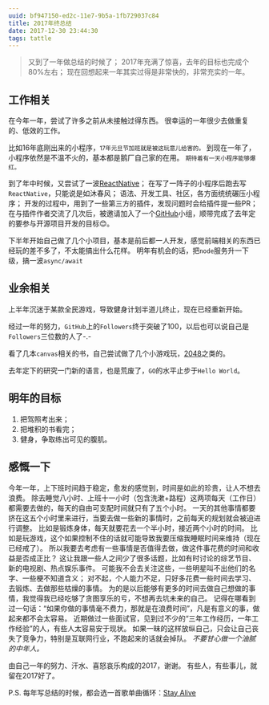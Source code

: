 ```yaml
---
uuid: bf947150-ed2c-11e7-9b5a-1fb729037c84
title: 2017年终总结
date: 2017-12-30 23:44:30
tags: tattle
---
```


> 又到了一年做总结的时候了；
> 2017年充满了惊喜，去年的目标也完成个80%左右；
> 现在回想起来一年其实过得是非常快的，非常充实的一年。

<!-- more -->

## 工作相关

在今年一年，尝试了许多之前从未接触过得东西。
很幸运的一年很少去做重复的、低效的工作。

比如16年底刚出来的小程序，<small>17年元旦节加班就是被这玩意儿给害的。</small>
到现在一年了，小程序依然是不温不火的，基本都是鹅厂自己家的在用。
<small>期待着有一天小程序能够爆红。</small>

到了年中时候，又尝试了一波[ReactNative](https://facebook.github.io/react-native)；
在写了一阵子的小程序后跑去写`ReactNative`，只能说是如沐春风；
语法、开发工具、社区，各方面统统碾压小程序；
开发的过程中，用到了一些第三方的插件，发现问题时会给插件提一些PR；
在与插件作者交流了几次后，被邀请加入了一个[GitHub](https://github.com/react-native-component)小组，顺带完成了去年定的要参与开源项目开发的目标😊。

下半年开始自己做了几个小项目，基本是前后都一人开发，感觉前端相关的东西已经玩的差不多了，不太能搞出什么花样。
明年有机会的话，把`node`服务升一下级，搞一波`async/await`

## 业余相关

上半年沉迷于某款全民游戏，导致健身计划半道儿终止，现在已经重新开始。

经过一年的努力，`GitHub`上的`Followers`终于突破了100，以后也可以说自己是`Followers`三位数的人了-.-

看了几本`canvas`相关的书，自己尝试做了几个小游戏玩，[2048](http://blog.jiasm.org/2048)之类的。

去年定下的研究一门新的语言，也是荒废了，`GO`的水平止步于`Hello World`。

## 明年的目标

1. 把驾照考出来；
2. 把堆积的书看完；
3. 健身，争取练出可见的腹肌。

## 感慨一下

今年一年，上下班时间趋于稳定，愈发的感觉到，时间是如此的珍贵，让人不想去浪费。
除去睡觉八小时、上班十一小时（包含洗漱+路程）这两项每天（工作日）都需要去做的，每天的自由可支配时间就只有了五个小时。
一天的其他事情都要挤在这五个小时里来进行，当要去做一些新的事情时，之前每天的规划就会被迫进行调整。
比如是锻炼身体，每天就要花去一个半小时，接近两个小时的时间。
比如是玩游戏，这个如果控制不住的话就可能导致我要压缩我睡眠时间来维持（现在已经戒了）。
所以我要去考虑有一些事情是否值得去做，做这件事花费的时间和收益是否成正比？
这让我跟一些人之间少了很多话题，比如有时讨论的综艺节目、新的电视剧、热点娱乐事件。
可能我不会去关注这些，一些明星叫不出他们的名字、一些梗不知道含义；
对不起，个人能力不足，只好多花费一些时间去学习、去锻炼、去做那些枯燥的事情。
为的是以后能够有更多的时间去做自己想做的事情，我觉得我已经吃够了贪图享乐的亏，不想再去坑未来的自己。
记得在哪看到过一句话：“如果你做的事情毫不费力，那就是在浪费时间”，凡是有意义的事，做起来都不会太容易。
近期做过一些面试官，见到过不少的“三年工作经历，一年工作经验”的人，有些人太容易安于现状。
如果一昧的这样放纵自己，只会让自己丧失了竞争力，特别是互联网行业，不跑起来的话就会掉队。
*不要甘心做一个油腻的中年人。*
<!-- 我也想每天下班后去刷剧，去打游戏；完全没问题啊，反正一天的工作已经做完了，我能很轻松的hold住目前的情况。
可是以后呢？你资历老、你工资高、你假期多，你能做的工作和那个刚来公司的实习生一样，人家为什么还要用你啊？-->
<!-- 记得刚学编程的时候，有一道`鸡兔同笼`的题目，在教室呆到了晚上八点多才想出来应该怎么写；
写第一个网页的时候，因为一个想要的样式效果出不来，急躁的差点哭出来。
曾经有一次面试前端，面试官问我图文混排应该怎么实现，我没有答上来，其实就是个简单的`float: left` -->
由自己一年的努力、汗水、喜怒哀乐构成的2017，谢谢。
有些人，有些事儿，就留在2017好了。
<!-- 感谢一个小伙伴对我说的一句话：“你现在正处于人生的上升期，以后你遇到的任何一个人都会比她更优秀”，让我对一些事情释然。21岁，相对于爱情，我更愿意去努力得到其他的东西。 -->

P.S. 每年写总结的时候，都会选一首歌单曲循环：[Stay Alive](http://music.163.com/#/m/song?id=28143753)
